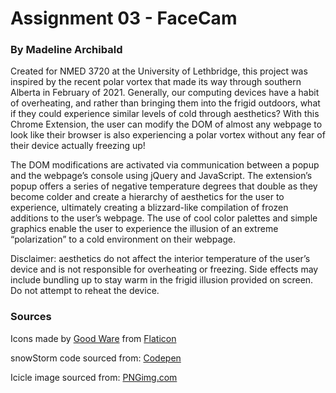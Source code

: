 # Assignment 03 - FaceCam
### By Madeline Archibald 

Created for NMED 3720 at the University of Lethbridge, this project was inspired by the recent polar vortex that made its way through southern Alberta in February of 2021. Generally, our computing devices have a habit of overheating, and rather than bringing them into the frigid outdoors, what if they could experience similar levels of cold through aesthetics? With this Chrome Extension, the user can modify the DOM of almost any webpage to look like their browser is also experiencing a polar vortex without any fear of their device actually freezing up! 

The DOM modifications are activated via communication between a popup and the webpage’s console using jQuery and JavaScript. The extension’s popup offers a series of negative temperature degrees that double as they become colder and create a hierarchy of aesthetics for the user to experience, ultimately creating a blizzard-like compilation of frozen additions to the user’s webpage. The use of cool color palettes and simple graphics enable the user to experience the illusion of an extreme “polarization” to a cold environment on their webpage. 

Disclaimer: aesthetics do not affect the interior temperature of the user’s device and is not responsible for overheating or freezing. Side effects may include bundling up to stay warm in the frigid illusion provided on screen. Do not attempt to reheat the device.  


### Sources

Icons made by [Good Ware](https://www.flaticon.com/authors/good-ware) from [Flaticon](https://www.flaticon.com/)

snowStorm code sourced from: [Codepen](https://codepen.io/massiebn/pen/vmkwJ?editors=0011)

Icicle image sourced from: [PNGimg.com](http://pngimg.com/image/96122)

